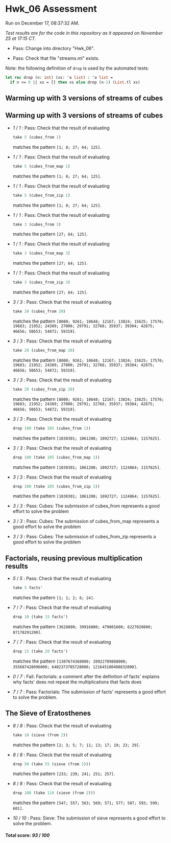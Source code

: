 # Hwk_06 Assessment

Run on December 17, 08:37:32 AM.

*Test results are for the code in this repository as it appeared on November 25 at 17:15 CT.*

+ Pass: Change into directory "Hwk_06".

+ Pass: Check that file "streams.ml" exists.

Note: the following definition of `drop` is used by the automated tests:

```ocaml
let rec drop (n: int) (xs: 'a list) : 'a list =
  if n <= 0 || xs = [] then xs else drop (n-1) (List.tl xs)

```

## Warming up with 3 versions of streams of cubes

## Warming up with 3 versions of streams of cubes

+  _1_ / _1_ : Pass: 
Check that the result of evaluating
   ```ocaml
   take 5 (cubes_from 1)
   ```
   matches the pattern `[1; 8; 27; 64; 125]`.

   




+  _1_ / _1_ : Pass: 
Check that the result of evaluating
   ```ocaml
   take 5 (cubes_from_map 1)
   ```
   matches the pattern `[1; 8; 27; 64; 125]`.

   




+  _1_ / _1_ : Pass: 
Check that the result of evaluating
   ```ocaml
   take 5 (cubes_from_zip 1)
   ```
   matches the pattern `[1; 8; 27; 64; 125]`.

   




+  _1_ / _1_ : Pass: 
Check that the result of evaluating
   ```ocaml
   take 3 (cubes_from 3)
   ```
   matches the pattern `[27; 64; 125]`.

   




+  _1_ / _1_ : Pass: 
Check that the result of evaluating
   ```ocaml
   take 3 (cubes_from_map 3)
   ```
   matches the pattern `[27; 64; 125]`.

   




+  _1_ / _1_ : Pass: 
Check that the result of evaluating
   ```ocaml
   take 3 (cubes_from_zip 3)
   ```
   matches the pattern `[27; 64; 125]`.

   




+  _3_ / _3_ : Pass: 
Check that the result of evaluating
   ```ocaml
   take 20 (cubes_from 20)
   ```
   matches the pattern `[8000; 9261; 10648; 12167; 13824; 15625; 17576; 19683; 21952; 24389; 27000; 29791; 32768; 35937; 39304; 42875; 46656; 50653; 54872; 59319]`.

   




+  _3_ / _3_ : Pass: 
Check that the result of evaluating
   ```ocaml
   take 20 (cubes_from_map 20)
   ```
   matches the pattern `[8000; 9261; 10648; 12167; 13824; 15625; 17576; 19683; 21952; 24389; 27000; 29791; 32768; 35937; 39304; 42875; 46656; 50653; 54872; 59319]`.

   




+  _3_ / _3_ : Pass: 
Check that the result of evaluating
   ```ocaml
   take 20 (cubes_from_zip 20)
   ```
   matches the pattern `[8000; 9261; 10648; 12167; 13824; 15625; 17576; 19683; 21952; 24389; 27000; 29791; 32768; 35937; 39304; 42875; 46656; 50653; 54872; 59319]`.

   




+  _3_ / _3_ : Pass: 
Check that the result of evaluating
   ```ocaml
   drop 100 (take 105 (cubes_from 1))
   ```
   matches the pattern `[1030301; 1061208; 1092727; 1124864; 1157625]`.

   




+  _3_ / _3_ : Pass: 
Check that the result of evaluating
   ```ocaml
   drop 100 (take 105 (cubes_from_map 1))
   ```
   matches the pattern `[1030301; 1061208; 1092727; 1124864; 1157625]`.

   




+  _3_ / _3_ : Pass: 
Check that the result of evaluating
   ```ocaml
   drop 100 (take 105 (cubes_from_zip 1))
   ```
   matches the pattern `[1030301; 1061208; 1092727; 1124864; 1157625]`.

   




+  _3_ / _3_ : Pass: Cubes: The submission of cubes_from represents a good effort to solve the problem

    

+  _3_ / _3_ : Pass: Cubes: The submission of cubes_from_map represents a good effort to solve the problem

    

+  _3_ / _3_ : Pass: Cubes: The submission of cubes_from_zip represents a good effort to solve the problem

    

## Factorials, reusing previous multiplication results

+  _5_ / _5_ : Pass: 
Check that the result of evaluating
   ```ocaml
   take 5 facts'
   ```
   matches the pattern `[1; 1; 2; 6; 24]`.

   




+  _7_ / _7_ : Pass: 
Check that the result of evaluating
   ```ocaml
   drop 10 (take 15 facts')
   ```
   matches the pattern `[3628800; 39916800; 479001600; 6227020800; 87178291200]`.

   




+  _7_ / _7_ : Pass: 
Check that the result of evaluating
   ```ocaml
   drop 15 (take 20 facts')
   ```
   matches the pattern `[1307674368000; 20922789888000; 355687428096000; 6402373705728000; 121645100408832000]`.

   




+  _0_ / _7_ : Fail: Factorials: a comment after the definition of facts' explains why facts' does not repeat the multiplications that facts does

    

+  _7_ / _7_ : Pass: Factorials: The submission of facts' represents a good effort to solve the problem.

    

## The Sieve of Eratosthenes

+  _8_ / _8_ : Pass: 
Check that the result of evaluating
   ```ocaml
   take 10 (sieve (from 2))
   ```
   matches the pattern `[2; 3; 5; 7; 11; 13; 17; 19; 23; 29]`.

   




+  _8_ / _8_ : Pass: 
Check that the result of evaluating
   ```ocaml
   drop 50 (take 55 (sieve (from 2)))
   ```
   matches the pattern `[233; 239; 241; 251; 257]`.

   




+  _8_ / _8_ : Pass: 
Check that the result of evaluating
   ```ocaml
   drop 100 (take 110 (sieve (from 2)))
   ```
   matches the pattern `[547; 557; 563; 569; 571; 577; 587; 593; 599; 601]`.

   




+  _10_ / _10_ : Pass: Sieve: The submission of sieve represents a good effort to solve the problem.

    

#### Total score: _93_ / _100_

